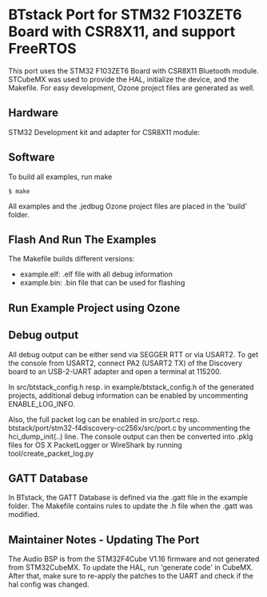 # BTstack Port for STM32 F103ZET6 Board with CSR8X11, and support FreeRTOS

This port uses the STM32 F103ZET6 Board with CSR8X11 Bluetooth module.
STCubeMX was used to provide the HAL, initialize the device, and the Makefile. For easy development, Ozone project files are generated as well.

## Hardware

STM32 Development kit and adapter for CSR8X11 module:

## Software

To build all examples, run make

	$ make

All examples and the .jedbug Ozone project files are placed in the 'build' folder.


## Flash And Run The Examples

The Makefile builds different versions: 
- example.elf: .elf file with all debug information
- example.bin: .bin file that can be used for flashing

## Run Example Project using Ozone

## Debug output

All debug output can be either send via SEGGER RTT or via USART2. To get the console from USART2, connect PA2 (USART2 TX) of the Discovery board to an USB-2-UART adapter and open a terminal at 115200.

In src/btstack_config.h resp. in example/btstack_config.h of the generated projects, additional debug information can be enabled by uncommenting ENABLE_LOG_INFO.

Also, the full packet log can be enabled in src/port.c resp. btstack/port/stm32-f4discovery-cc256x/src/port.c by uncommenting the hci_dump_init(..) line. The console output can then be converted into .pklg files for OS X PacketLogger or WireShark by running tool/create_packet_log.py

## GATT Database
In BTstack, the GATT Database is defined via the .gatt file in the example folder. The Makefile contains rules to update the .h file when the .gatt was modified.


## Maintainer Notes - Updating The Port

The Audio BSP is from the STM32F4Cube V1.16 firmware and not generated from STM32CubeMX. To update the HAL, run 'generate code' in CubeMX. After that, make sure to re-apply the patches to the UART and check if the hal config was changed.

